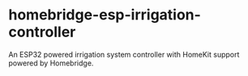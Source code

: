 # homebridge-esp-irrigation-controller

An ESP32 powered irrigation system controller with HomeKit support powered by Homebridge.